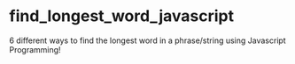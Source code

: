 # find_longest_word_javascript
6 different ways to find the longest word in a phrase/string using Javascript Programming!
